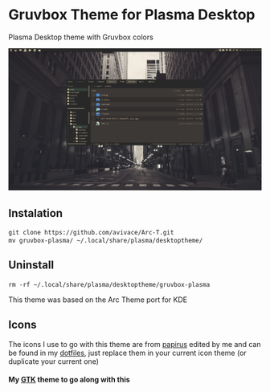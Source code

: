 # Gruvbox Theme for Plasma Desktop

Plasma Desktop theme with Gruvbox colors

![screen](screenshot.png)

## Instalation

```
git clone https://github.com/avivace/Arc-T.git
mv gruvbox-plasma/ ~/.local/share/plasma/desktoptheme/
```

## Uninstall

```
rm -rf ~/.local/share/plasma/desktoptheme/gruvbox-plasma
```

This theme was based on the Arc Theme port for KDE

## Icons

The icons I use to go with this theme are from [papirus](https://github.com/PapirusDevelopmentTeam/papirus-icon-theme) edited by me and can be found in my [dotfiles](https://github.com/3ximus/dotfiles/tree/master/plasma/papirus-gruvbox-icons), just replace them in your current icon theme (or duplicate your current one)

#### My [GTK](https://github.com/3ximus/gruvbox-gtk) theme to go along with this
